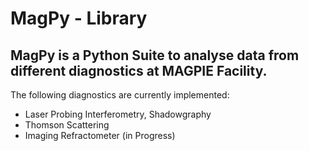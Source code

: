 # MagPy - Library
MagPy is a Python Suite to analyse data from different diagnostics at MAGPIE Facility.
---------------------------------------------------------------------------------------
The following diagnostics are currently implemented:
 - Laser Probing Interferometry, Shadowgraphy
 - Thomson Scattering
 - Imaging Refractometer (in Progress)
